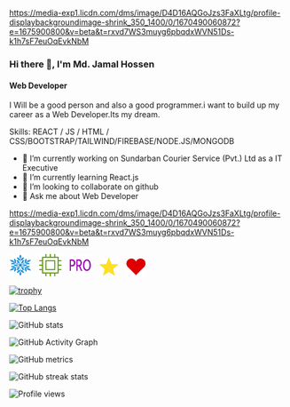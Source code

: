 https://media-exp1.licdn.com/dms/image/D4D16AQGoJzs3FaXLtg/profile-displaybackgroundimage-shrink_350_1400/0/1670490060872?e=1675900800&v=beta&t=rxvd7WS3muyg6pbqdxWVN51Ds-k1h7sF7euOqEvkNbM

### Hi there 👋, I'm Md. Jamal Hossen
#### Web Developer


I Will be a good person and also  a good programmer.i want to build up my career as a Web Developer.Its my dream.

Skills: REACT / JS / HTML / CSS/BOOTSTRAP/TAILWIND/FIREBASE/NODE.JS/MONGODB

- 🔭 I’m currently working on Sundarban Courier Service (Pvt.) Ltd as a IT Executive 
- 🌱 I’m currently learning React.js 
- 👯 I’m looking to collaborate on github 
- 💬 Ask me about Web Developer 


https://media-exp1.licdn.com/dms/image/D4D16AQGoJzs3FaXLtg/profile-displaybackgroundimage-shrink_350_1400/0/1670490060872?e=1675900800&v=beta&t=rxvd7WS3muyg6pbqdxWVN51Ds-k1h7sF7euOqEvkNbM  

<a href='https://archiveprogram.github.com/'><img src='https://raw.githubusercontent.com/acervenky/animated-github-badges/master/assets/acbadge.gif' width='40' height='40'></a> <a href='https://docs.github.com/en/developers'><img src='https://raw.githubusercontent.com/acervenky/animated-github-badges/master/assets/devbadge.gif' width='40' height='40'></a> <a href='https://github.com/pricing'><img src='https://raw.githubusercontent.com/acervenky/animated-github-badges/master/assets/pro.gif' width='40' height='40'></a> <a href='https://stars.github.com/'><img src='https://raw.githubusercontent.com/acervenky/animated-github-badges/master/assets/starbadge.gif' width='35' height='35'></a> <a href='https://docs.github.com/en/github/supporting-the-open-source-community-with-github-sponsors'><img src='https://raw.githubusercontent.com/acervenky/animated-github-badges/master/assets/sponsorbadge.gif' width='35' height='35'></a> 

[![trophy](https://github-profile-trophy.vercel.app/?username=kamruzzaman22874)](https://github.com/ryo-ma/github-profile-trophy)

[![Top Langs](https://github-readme-stats.vercel.app/api/top-langs/?username=kamruzzaman22874)](https://github.com/anuraghazra/github-readme-stats)

![GitHub stats](https://github-readme-stats.vercel.app/api?username=kamruzzaman22874&show_icons=true&count_private=true)  

![GitHub Activity Graph](https://activity-graph.herokuapp.com/graph?username=kamruzzaman22874)  

![GitHub metrics](https://metrics.lecoq.io/kamruzzaman22874)  

![GitHub streak stats](https://streak-stats.demolab.com/?user=kamruzzaman22874)  

![Profile views](https://gpvc.arturio.dev/kamruzzaman22874)  

